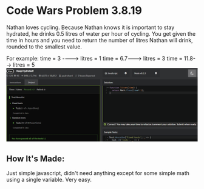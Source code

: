 # Code Wars Problem 3.8.19
Nathan loves cycling.
Because Nathan knows it is important to stay hydrated, he drinks 0.5 litres of water per hour of cycling.
You get given the time in hours and you need to return the number of litres Nathan will drink, rounded to the smallest value.

For example:
time = 3 ----> litres = 1
time = 6.7---> litres = 3
time = 11.8--> litres = 5
![image](screenshot.png)

## How It's Made:

Just simple javascript, didn't need anything except for  some simple math using a single variable. Very easy.
